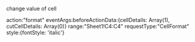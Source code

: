 change value of cell

action:"format"
eventArgs:beforeActionData:{cellDetails: Array(1), cutCellDetails: Array(0)}
range:"Sheet1!C4:C4"
requestType:"CellFormat"
style:{fontStyle: 'italic'}
